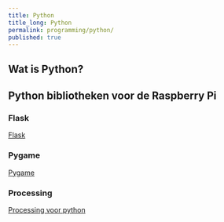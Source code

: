 ```yaml
---
title: Python
title_long: Python
permalink: programming/python/
published: true
---
```


Wat is Python?
--------------

Python bibliotheken voor de Raspberry Pi
----------------------------------------

### Flask

[Flask](http://flask.pocoo.org/)

### Pygame

[Pygame](https://www.pygame.org/wiki/GettingStarted#Pygame%20Installation)

### Processing

[Processing voor python](https://github.com/jdf/processing.py)